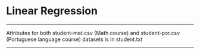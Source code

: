 # Linear Regression

---

Attributes for both student-mat.csv (Math course) and student-por.csv (Portuguese language course) datasets is in student.txt

---
